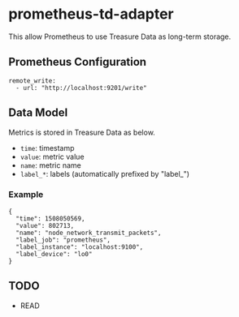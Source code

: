 # prometheus-td-adapter

This allow Prometheus to use Treasure Data as long-term storage.

## Prometheus Configuration

```
remote_write:
  - url: "http://localhost:9201/write"
```

## Data Model

Metrics is stored in Treasure Data as below.

- `time`: timestamp
- `value`: metric value
- `name`: metric name
- `label_*`: labels (automatically prefixed by "label_")

### Example

```
{
  "time": 1508050569,
  "value": 802713,
  "name": "node_network_transmit_packets",
  "label_job": "prometheus",
  "label_instance": "localhost:9100",
  "label_device": "lo0"
}
```

## TODO

- READ
